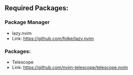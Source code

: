 ## Required Packages:

### Package Manager
- lazy.nvim
- Link: https://github.com/folke/lazy.nvim 

### Packages:
- Telescope
- Link: https://github.com/nvim-telescope/telescope.nvim 
